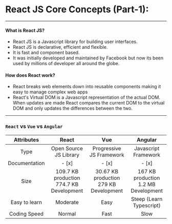 # React JS Core Concepts (Part-1):

---

#### What is React JS?

-   React JS is a Javascript library for building user interfaces.
-   React JS is declarative, efficient and flexible.
-   It is fast and component based.
-   It was initially developed and maintained by Facebook but now its been used by millions of developer all around the globe.

#### How does React work?

-   React breaks web elements down into reusable components making it easy to manage complex web apps
-   React's Virtual DOM is a Javascript representation of the actual DOM. When updates are made React compares the current DOM to the virtual DOM and only updates the differences between the two.

---

### `React` vs `Vue` vs `Angular`

|  Attributes   |                     React                     |                     Vue                     |                  Angular                  |
| :-----------: | :-------------------------------------------: | :-----------------------------------------: | :---------------------------------------: |
|     Type      |            Open Source JS Library             |          Progressive JS Framework           |           Javascript Framework            |
| Documentation |                     - [x]                     |                    - [x]                    |                   - [x]                   |
|     Size      | 109.7 KB production <br> 774.7 KB Development | 30.67 KB production <br> 279 KB Development | 167 KB production <br> 1.2 MB Development |
| Easy to learn |                   Moderate                    |                    Easy                     |         Steep (Learn Typescript)          |
| Coding Speed  |                    Normal                     |                    Fast                     |                   Slow                    |
